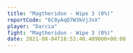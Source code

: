 ```yaml
---
title: "Magtheridon - Wipe 3 (0%)"
reportCode: "6C8yAqQ7W3kVjJnX"
player: "Darcia"
fight: "Magtheridon - Wipe 3 (0%)"
date: 2021-08-04T18:53:40.409000+00:00
---
```


